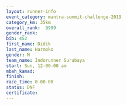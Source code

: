 ```yaml
---
layout: runner-info 
event_category: mantra-summit-challenge-2019 
category_km: 35km 
overall_rank:  9999
gender_rank: 
bib: 452
first_name: Didik
last_name: Harmoko
gender: M
team_name: Indorunner Surabaya
start: Sun, 12-00-00 am
mbah_kamad: 
finish: 
race_time: 0-00-00
status: DNF
certificate: 
---
```

